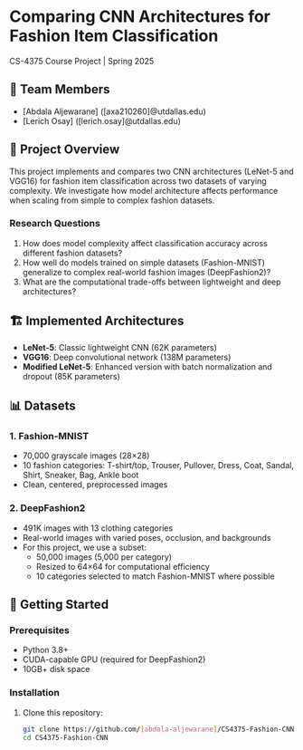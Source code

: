 # Comparing CNN Architectures for Fashion Item Classification

CS-4375 Course Project | Spring 2025

## 👥 Team Members
- [Abdala Aljewarane] ([axa210260]@utdallas.edu)
- [Lerich Osay] ([lerich.osay]@utdallas.edu) 


## 📝 Project Overview
This project implements and compares two CNN architectures (LeNet-5 and VGG16) for fashion item classification across two datasets of varying complexity. We investigate how model architecture affects performance when scaling from simple to complex fashion datasets.

### Research Questions
1. How does model complexity affect classification accuracy across different fashion datasets?
2. How well do models trained on simple datasets (Fashion-MNIST) generalize to complex real-world fashion images (DeepFashion2)?
3. What are the computational trade-offs between lightweight and deep architectures?

## 🏗️ Implemented Architectures
- **LeNet-5**: Classic lightweight CNN (62K parameters)
- **VGG16**: Deep convolutional network (138M parameters)
- **Modified LeNet-5**: Enhanced version with batch normalization and dropout (85K parameters)

## 📊 Datasets

### 1. Fashion-MNIST
- 70,000 grayscale images (28×28)
- 10 fashion categories: T-shirt/top, Trouser, Pullover, Dress, Coat, Sandal, Shirt, Sneaker, Bag, Ankle boot
- Clean, centered, preprocessed images

### 2. DeepFashion2
- 491K images with 13 clothing categories
- Real-world images with varied poses, occlusion, and backgrounds
- For this project, we use a subset:
  - 50,000 images (5,000 per category)
  - Resized to 64×64 for computational efficiency
  - 10 categories selected to match Fashion-MNIST where possible

## 🚀 Getting Started

### Prerequisites
- Python 3.8+
- CUDA-capable GPU (required for DeepFashion2)
- 10GB+ disk space

### Installation
1. Clone this repository:
   ```bash
   git clone https://github.com/[abdala-aljewarane]/CS4375-Fashion-CNN.git
   cd CS4375-Fashion-CNN
